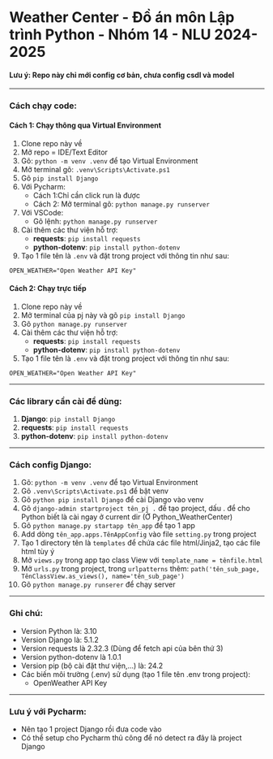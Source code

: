 # Weather Center - Đồ án môn Lập trình Python - Nhóm 14 - NLU 2024-2025

#### Lưu ý: Repo này chỉ mới config cơ bản, chưa config csdl và model

---
### Cách chạy code:
#### Cách 1: Chạy thông qua Virtual Environment
1. Clone repo này về 
2. Mở repo = IDE/Text Editor
3. Gõ: `python -m venv .venv` để tạo Virtual Environment
4. Mở terminal gõ: `.venv\Scripts\Activate.ps1`
5. Gõ `pip install Django`
6. Với Pycharm:
   - Cách 1:Chỉ cần click run là được
   - Cách 2: Mở terminal gõ: `python manage.py runserver`
7. Với VSCode:
   - Gõ lệnh: `python manage.py runserver`
8. Cài thêm các thư viện hỗ trợ:
   - **requests**: `pip install requests`
   - **python-dotenv**: `pip install python-dotenv`
9. Tạo 1 file tên là `.env` và đặt trong project với thông tin như sau:
```
OPEN_WEATHER="Open Weather API Key"
```

#### Cách 2: Chạy trực tiếp
1. Clone repo này về
2. Mở terminal của pj này và gõ `pip install Django`
3. Gõ `python manage.py runserver`
4. Cài thêm các thư viện hỗ trợ:
   - **requests**: `pip install requests`
   - **python-dotenv**: `pip install python-dotenv`
5. Tạo 1 file tên là `.env` và đặt trong project với thông tin như sau:
```
OPEN_WEATHER="Open Weather API Key"
```

---
### Các library cần cài để dùng:
1. **Django**: `pip install Django`
2. **requests**: `pip install requests`
3. **python-dotenv**: `pip install python-dotenv`

---
### Cách config Django:
1. Gõ: `python -m venv .venv` để tạo Virtual Environment
2. Gõ `.venv\Scripts\Activate.ps1` để bật venv
3. Gõ `python pip install Django` để cài Django vào venv
4. Gõ `django-admin startproject tên_pj .` để tạo project, dấu . để cho Python biết là cài ngay ở current dir (Ở Python_WeatherCenter)
5. Gõ `python manage.py startapp tên_app` để tạo 1 app
6. Add dòng `tên_app.apps.TênAppConfig` vào file `setting.py` trong project
7. Tạo 1 directory tên là `templates` để chứa các file html/Jinja2, tạo các file html tùy ý
8. Mở `views.py` trong app tạo class View với `template_name = tênfile.html`
9. Mở `urls.py` trong project, trong `urlpatterns` thêm: `path('tên_sub_page, TênClassView.as_views(), name='tên_sub_page')` 
10. Gõ `python manage.py runserer` để chạy server

---
### Ghi chú:
- Version Python là: 3.10
- Version Django là: 5.1.2
- Version requests là 2.32.3 (Dùng để fetch api của bên thứ 3)
- Version python-dotenv là 1.0.1
- Version pip (bộ cài đặt thư viện,...) là: 24.2
- Các biến môi trường (.env) sử dụng (tạo 1 file tên .env trong project):
  - OpenWeather API Key
---
### Lưu ý với Pycharm:
- Nên tạo 1 project Django rồi đưa code vào
- Có thể setup cho Pycharm thủ công để nó detect ra đây là project Django